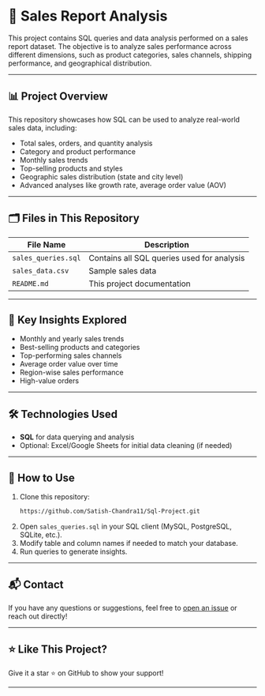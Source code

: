 # 🛒 Sales Report Analysis

This project contains SQL queries and data analysis performed on a sales report dataset. The objective is to analyze sales performance across different dimensions, such as product categories, sales channels, shipping performance, and geographical distribution.

---

## 📊 **Project Overview**

This repository showcases how SQL can be used to analyze real-world sales data, including:

- Total sales, orders, and quantity analysis
- Category and product performance
- Monthly sales trends
- Top-selling products and styles
- Geographic sales distribution (state and city level)
- Advanced analyses like growth rate, average order value (AOV)

---

## 🗂️ **Files in This Repository**

| File Name          | Description |
|--------------------|--------------|
| `sales_queries.sql` | Contains all SQL queries used for analysis |
| `sales_data.csv`   | Sample sales data  |
| `README.md`        | This project documentation |

---

## 🚀 **Key Insights Explored**

- Monthly and yearly sales trends
- Best-selling products and categories
- Top-performing sales channels
- Average order value over time
- Region-wise sales performance
- High-value orders 

---

## 🛠️ **Technologies Used**

- **SQL** for data querying and analysis
- Optional: Excel/Google Sheets for initial data cleaning (if needed)

---

## 📝 **How to Use**

1. Clone this repository:
    ```bash
    https://github.com/Satish-Chandra11/Sql-Project.git
    ```
2. Open `sales_queries.sql` in your SQL client (MySQL, PostgreSQL, SQLite, etc.).
3. Modify table and column names if needed to match your database.
4. Run queries to generate insights.

---

## 📬 **Contact**

If you have any questions or suggestions, feel free to [open an issue](https://github.com/Satish-Chandra11/Sql-Project/issues) or reach out directly!

---

## ⭐ **Like This Project?**

Give it a star ⭐ on GitHub to show your support!

---

